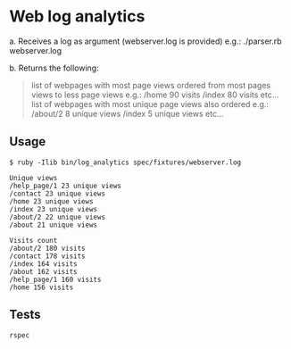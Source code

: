 # Web log analytics

a. Receives a log as argument (webserver.log is provided)
  e.g.: ./parser.rb webserver.log

b. Returns the following:

  > list of webpages with most page views ordered from most pages views to less page views
     e.g.:
         /home 90 visits
         /index 80 visits
         etc...
  > list of webpages with most unique page views also ordered
     e.g.:
         /about/2   8 unique views
         /index     5 unique views
         etc...

## Usage

```
$ ruby -Ilib bin/log_analytics spec/fixtures/webserver.log

Unique views
/help_page/1 23 unique views
/contact 23 unique views
/home 23 unique views
/index 23 unique views
/about/2 22 unique views
/about 21 unique views

Visits count
/about/2 180 visits
/contact 178 visits
/index 164 visits
/about 162 visits
/help_page/1 160 visits
/home 156 visits
```

## Tests

```
rspec
```
